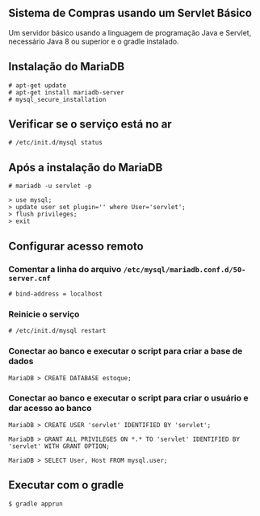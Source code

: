## Sistema de Compras usando um Servlet Básico

Um servidor básico usando a linguagem de programação Java e Servlet, necessário Java 8 ou superior e o gradle instalado.

## Instalação do MariaDB
```
# apt-get update
# apt-get install mariadb-server
# mysql_secure_installation
```

## Verificar se o serviço está no ar
```
# /etc/init.d/mysql status
```

## Após a instalação do MariaDB
```
# mariadb -u servlet -p
```
```
> use mysql;
> update user set plugin='' where User='servlet';
> flush privileges;
> exit
```

## Configurar acesso remoto
### Comentar a linha do arquivo `/etc/mysql/mariadb.conf.d/50-server.cnf`
```
# bind-address = localhost
```

### Reinicie o serviço
```
# /etc/init.d/mysql restart
```

### Conectar ao banco e executar o script para criar a base de dados
```
MariaDB > CREATE DATABASE estoque;
```

### Conectar ao banco e executar o script para criar o usuário e dar acesso ao banco
```
MariaDB > CREATE USER 'servlet' IDENTIFIED BY 'servlet';
```
```
MariaDB > GRANT ALL PRIVILEGES ON *.* TO 'servlet' IDENTIFIED BY 'servlet' WITH GRANT OPTION;
```
```
MariaDB > SELECT User, Host FROM mysql.user;
```

## Executar com o gradle

```
$ gradle apprun
```